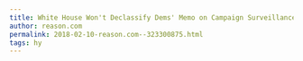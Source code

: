 ```yaml
---
title: White House Won't Declassify Dems' Memo on Campaign Surveillance—at Least Not Yet
author: reason.com
permalink: 2018-02-10-reason.com--323300875.html
tags: hy
---
```


